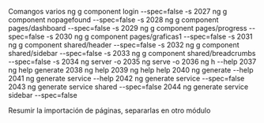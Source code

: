 Comangos varios
ng g component login --spec=false -s
 2027  ng g component nopagefound --spec=false -s
 2028  ng g component pages/dashboard --spec=false -s
 2029  ng g component pages/progress --spec=false -s
 2030  ng g component pages/graficas1 --spec=false -s
 2031  ng g component shared/header --spec=false -s
 2032  ng g component shared/sidebar --spec=false -s
 2033  ng g component shared/breadcrumbs --spec=false -s
 2034  ng server -o
 2035  ng serve -o
 2036  ng h --help
 2037  ng help generate
 2038  ng help
 2039  ng help help
 2040  ng generate --help
 2041  ng generate service --help
 2042  ng generate service --spec=false
 2043  ng generate service shared --spec=false
 2044  ng generate service sidebar --spec=false

 Resumir la importación de páginas, separarlas en otro módulo
